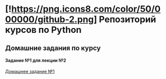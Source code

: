 #  [!https://png.icons8.com/color/50/000000/github-2.png] Репозиторий курсов по Python

## Домашние задания по курсу
#### Задание №1 для лекции №2
[Домашнее задание №1](https://github.com/Admink0/python/blob/master/Project_1.ipynb)
